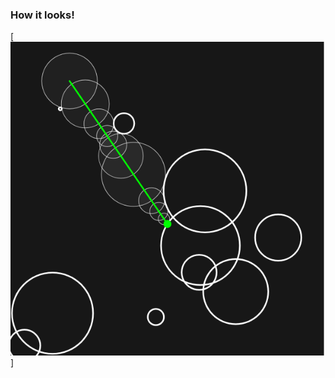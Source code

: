 ### How it looks!

[![how it looks!](https://github.com/victorDigital/p5.js-Experiments/blob/main/2dRaymarching/image.png?raw=true)]